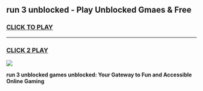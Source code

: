 
## run 3 unblocked - Play Unblocked Gmaes & Free
<h3>
<a href="https://premium.freeplayer.one?title=run_3_unblocked&ref=19F">CLICK TO PLAY</a></h3>
<hr>

<h3>
<a href="https://premium.freeplayer.one?title=run_3_unblocked&ref=19F">CLICK 2 PLAY</a>
  
</h3>

<a href="https://premium.freeplayer.one?title=run_3_unblocked&ref=19F/"><img src="https://clearcache.store/games.png"></a>


**run 3 unblocked games unblocked: Your Gateway to Fun and Accessible Online Gaming**

